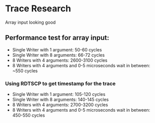 # Trace Research

Array input looking good

## Performance test for array input: 
- Single Writer with 1 argument: 50-60 cycles
- Single Writer with 8 arguments: 66-72 cycles
- 8 Writers with 4 arguments: 2600-3100 cycles
- 8 Writers with 4 arguments and 0-5 microseconds wait in between: ~550 cycles

### Using RDTSCP to get timestamp for the trace
- Single Writer with 1 argument: 105-120 cycles
- Single Writer with 8 arguments: 140-145 cycles
- 8 Writers with 4 arguments: 2700-3200 cycles
- 8 Writers with 4 arguments and 0-5 microseconds wait in between: 450-550 cycles